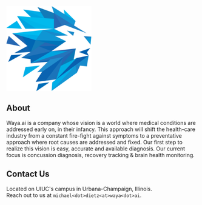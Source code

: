 <script src="https://use.fontawesome.com/39b823b81d.js"></script>

<img src="./resources/logo.png" height="224" width="224">

## About

Waya.ai is a company whose vision is a world where medical conditions are addressed early on, in their infancy. This approach will shift the health-care industry from a constant fire-fight against symptoms to a preventative approach where root causes are addressed and fixed. Our first step to realize this vision is easy, accurate and available diagnosis. Our current focus is concussion diagnosis, recovery tracking & brain health monitoring.

## Contact Us

Located on UIUC's campus in Urbana-Champaign, Illinois.  
Reach out to us at `michael<dot>dietz<at>waya<dot>ai`.


<div>
<a href="https://github.com/wayaai">
<i class="fa fa-github fa-3x" aria-hidden="true"></i>
</a>
<a href="https://medium.com/@waya.ai">
<i class="fa fa-medium fa-3x" aria-hidden="true"></i>
</a>
<a href="https://www.facebook.com/wayaai">
<i class="fa fa-facebook fa-3x" aria-hidden="true"></i>
</a>
<a href="https://www.linkedin.com/in/michael-dietz-40518365">
<i class="fa fa-linkedin fa-3x" aria-hidden="true"></i>
</a>
<a href="https://twitter.com/waya_ai">
<i class="fa fa-twitter fa-3x" aria-hidden="true"></i>
</a>
</div>
